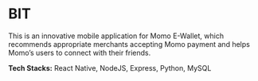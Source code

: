 # BIT

This is an innovative mobile application for Momo E-Wallet, which recommends appropriate merchants accepting Momo payment and helps Momo’s users to connect with their friends.

**Tech Stacks:** React Native, NodeJS, Express, Python, MySQL
